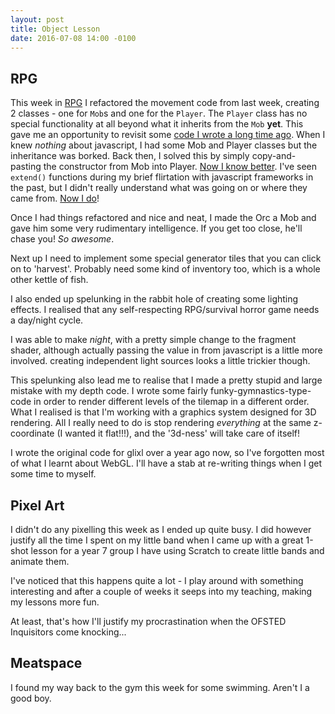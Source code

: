 ```yaml
---
layout: post
title: Object Lesson
date: 2016-07-08 14:00 -0100
---
```


## RPG

This week in [RPG][RPG] I refactored the movement code from last week, creating 2 classes - one for `Mob`s and one for the `Player`. The `Player` class has no special functionality at all beyond what it inherits from the `Mob` **yet**. This gave me an opportunity to revisit some [code I wrote a long time ago][ROUGE]. When I knew *nothing* about javascript, I had some Mob and Player classes but the inheritance was borked. Back then, I solved this by simply copy-and-pasting the constructor from Mob into Player. [Now I know better][SO]. I've seen `extend()` functions during my brief flirtation with javascript frameworks in the past, but I didn't really understand what was going on or where they came from. [Now I do][RPGREPO]!

Once I had things refactored and nice and neat, I made the Orc a Mob and gave him some very rudimentary intelligence. If you get too close, he'll chase you! *So awesome*.

Next up I need to implement some special generator tiles that you can click on to 'harvest'. Probably need some kind of inventory too, which is a whole other kettle of fish.

I also ended up spelunking in the rabbit hole of creating some lighting effects.
I realised that any self-respecting RPG/survival horror game needs a day/night cycle.

I was able to make *night*, with a pretty simple change to the fragment shader,
although actually passing the value in from javascript is a little more involved.
creating independent light sources looks a little trickier though.

This spelunking also lead me to realise that I made a pretty stupid and large mistake
with my depth code. I wrote some fairly funky-gymnastics-type-code in order to render
different levels of the tilemap in a different order. What I realised is that I'm working
with a graphics system designed for 3D rendering. All I really need to do is stop
rendering *everything* at the same z-coordinate (I wanted it flat!!!), and the '3d-ness' 
will take care of itself!

I wrote the original code for glixl over a year ago now, so I've forgotten most of what
I learnt about WebGL. I'll have a stab at re-writing things when I get some time to myself.


[RPG]: http://www.subdimension.co.uk/RPG/
[GLIXL]: https://github.com/MalphasWats/glixl
[RPGREPO]: https://github.com/MalphasWats/RPG
[ROUGE]: https://github.com/MalphasWats/Rouge
[SO]: http://stackoverflow.com/questions/4152931/javascript-inheritance-call-super-constructor-or-use-prototype-chain

## Pixel Art

I didn't do any pixelling this week as I ended up quite busy. I did however justify
all the time I spent on my little band when I came up with a great 1-shot lesson
for a year 7 group I have using Scratch to create little bands and animate them.

I've noticed that this happens quite a lot - I play around with something interesting
and after a couple of weeks it seeps into my teaching, making my lessons more fun.

At least, that's how I'll justify my procrastination when the OFSTED Inquisitors come
knocking...

## Meatspace

I found my way back to the gym this week for some swimming. Aren't I a good boy.